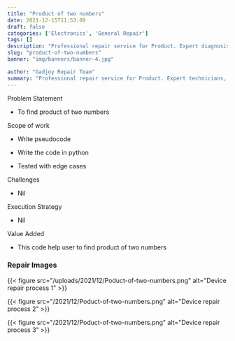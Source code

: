 ```yaml
---
title: "Product of two numbers"
date: 2021-12-15T11:53:09
draft: false
categories: ['Electronics', 'General Repair']
tags: []
description: "Professional repair service for Product. Expert diagnosis and quality repairs in Bangalore."
slug: "product-of-two-numbers"
banner: "img/banners/banner-4.jpg"

author: "Gadjoy Repair Team"
summary: "Professional repair service for Product. Expert technicians, quality parts, warranty included."
---
```


Problem Statement 

- To find product of two numbers

Scope of work 

- Write pseudocode 

- Write the code in python 

- Tested with edge cases

Challenges

- Nil

Execution Strategy 

- Nil

Value Added 

- This code help user to find product of two numbers

### Repair Images

{{< figure src="/uploads/2021/12/Poduct-of-two-numbers.png" alt="Device repair process 1" >}}

{{< figure src="/2021/12/Poduct-of-two-numbers.png" alt="Device repair process 2" >}}

{{< figure src="/2021/12/Poduct-of-two-numbers.png" alt="Device repair process 3" >}}

